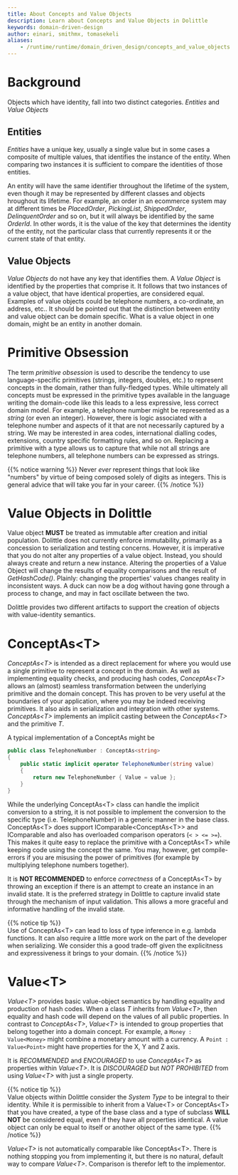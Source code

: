 ```yaml
---
title: About Concepts and Value Objects
description: Learn about Concepts and Value Objects in Dolittle
keywords: domain-driven-design
author: einari, smithmx, tomasekeli
aliases:
    - /runtime/runtime/domain_driven_design/concepts_and_value_objects
---
```


# Background

Objects which have identity, fall into two distinct categories.  *Entities* and *Value Objects*

## Entities

*Entities* have a unique key, usually a single value but in some cases a composite of multiple values, that identifies the instance of the entity.  When comparing two instances it is sufficient to compare the identities of those entities.

An entity will have the same identifier throughout the lifetime of the system, even though it may be represented by different classes and objects hroughout its lifetime.  For example, an order in an ecommerce system may at different times be *PlacedOrder*, *PickingList*, *ShippedOrder*, *DelinquentOrder* and so on, but it will always be identified by the same *OrderId*.  In other words, it is the value of the key that determines the identity of the entity, not the particular class that currently represents it or the current state of that entity.

## Value Objects

*Value Objects* do not have any key that identifies them. A *Value Object* is identified by the properties that comprise it.  It follows that two instances of a value object, that have identical properties, are considered equal. Examples of value objects could be telephone numbers, a co-ordinate, an address, etc..  It should be pointed out that the distinction between entity and value object can be domain specific.  What is a value object in one domain, might be an entity in another domain.


# Primitive Obsession

The term *primitive obsession* is used to describe the tendency to use language-specific  primitives (strings, integers, doubles, etc.) to represent concepts in the domain, rather than fully-fledged types. While ultimately all concepts must be expressed in the primitive types available in the language writing the domain-code like this leads to a less expressive, less correct domain model. For example, a telephone number might be represented as a *string* (or even an integer).  However, there is logic associated with a telephone number and aspects of it that are not necessarily captured by a string.  We may be interested in area codes, international dialling codes, extensions, country specific formatting rules, and so on. Replacing a primitive with a type allows us to capture that while not all strings are telephone numbers, all telephone numbers can be expressed as strings.

{{% notice warning %}}
Never *ever* represent things that look like "numbers" by virtue of being composed solely of digits as integers. This is general advice that will take you far in your career.
{{% /notice %}} 

# Value Objects in Dolittle

Value object **MUST** be treated as immutable after creation and initial population.  Dolittle does not currently enforce immutability, primarily as a concession to serialization and testing concerns.  However, it is imperative that you do not alter any properties of a value object. Instead, you should always create and return a new instance.  Altering the properties of a Value Object will change the results of equality comparisons and the result of *GetHashCode()*. Plainly: changing the properties' values changes reality in inconsistent ways. A duck can now be a dog without having gone through a process to change, and may in fact oscillate between the two.

Dolittle provides two different artifacts to support the creation of objects with value-identity semantics.

# ConceptAs\<T>

*ConceptAs\<T>* is intended as a direct replacement for where you would use a single primitive to represent a concept in the domain.  As well as implementing equality checks, and producing hash codes, *ConceptAs\<T>* allows an (almost) seamless transformation between the underlying primitive and the domain concept. This has proven to be very useful at the boundaries of your application, where you may be indeed receiving primitives. It also aids in serialization and integration with other systems. *ConceptAs\<T>* implements an implicit casting between the *ConceptAs\<T>* and the primitive *T*.

A typical implementation of a ConceptAs might be

```C#
public class TelephoneNumber : ConceptAs<string>
{
    public static implicit operator TelephoneNumber(string value)
    {
        return new TelephoneNumber { Value = value };
    }
}
```

While the underlying ConceptAs\<T> class can handle the implicit conversion to a string, it is not possible to implement the conversion to the specific type (i.e. TelephoneNumber) in a generic manner in the base class. ConceptAs\<T> does support IComparable\<ConceptAs\<T>> and IComparable and also has overloaded comparison operators (`< > <= >=`). This makes it quite easy to replace the primitive with a ConceptAs\<T> while keeping code using the concept the same. You may, however, get compile-errors if you are misusing the power of primitives (for example by multiplying telephone numbers together).

It is **NOT RECOMMENDED** to enforce *correctness* of a ConceptAs\<T> by throwing an exception if there is an attempt to create an instance in an invalid state.  It is the preferred strategy in Dolittle to capture invalid state through the mechanism of input validation. This allows a more graceful and  informative handling of the invalid state.

{{% notice tip %}}  
Use of ConceptAs\<T> can lead to loss of type inference in e.g. lambda functions.  It can also require a little more work on the part of the developer when serializing.  We consider this a good trade-off given the explicitness and expressiveness it brings to your domain.
{{% /notice %}}  

# Value\<T>

*Value\<T>* provides basic value-object semantics by handling equality and production of hash codes.  When a class *T* inherits from *Value\<T>*, then equality and hash code will depend on the values of all public properties.  In contrast to *ConceptAs\<T>*, *Value\<T>* is intended to group properties that belong together into a domain concept.  For example, a `Money : Value<Money>` might combine a monetary amount with a currency.  A `Point : Value<Point>` might have properties for the X, Y and Z axis.

It is *RECOMMENDED* and *ENCOURAGED* to use *ConceptAs\<T>* as properties within *Value\<T>*.  It is  *DISCOURAGED* but *NOT PROHIBITED* from using *Value\<T>* with just a single property.

{{% notice tip %}}  
Value objects within Dolittle consider the *System Type* to be integral to their identity.  While it is permissible to inherit from a Value\<T> or ConceptAs\<T> that you have created, a type of the base class and a type of subclass **WILL NOT** be considered equal, even if they have all properties identical.  A value object can only be equal to itself or another object of the same type.
{{% /notice %}}  

*Value\<T>* is not automatically comparable like ConceptAs\<T>. There is nothing stopping you from implementing it, but there is no natural, default way to compare *Value\<T>*. Comparison is therefor left to the implementor.

